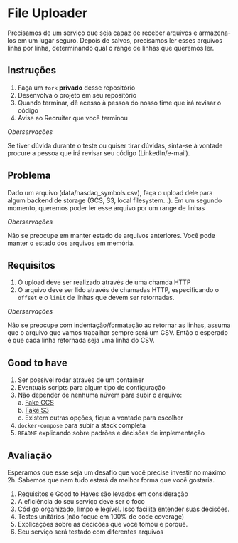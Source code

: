 # File Uploader

Precisamos de um serviço que seja capaz de receber arquivos e armazena-los em um lugar seguro. Depois de salvos, precisamos ler esses arquivos linha por linha, determinando qual o range de linhas que queremos ler.

## Instruções

1. Faça um `fork` __privado__ desse repositório
2. Desenvolva o projeto em seu repositório
3. Quando terminar, dê acesso à pessoa do nosso time que irá revisar o código
4. Avise ao Recruiter que você terminou

_Oberservações_

Se tiver dúvida durante o teste ou quiser tirar dúvidas, sinta-se à vontade procure a pessoa que irá revisar seu código (LinkedIn/e-mail).

## Problema

Dado um arquivo (data/nasdaq_symbols.csv), faça o upload dele para algum backend de storage (GCS, S3, local filesystem...). Em um segundo momento, queremos poder ler esse arquivo por um range de linhas

_Oberservações_

Não se preocupe em manter estado de arquivos anteriores. Você pode manter o estado dos arquivos em memória.

## Requisitos

1. O upload deve ser realizado através de uma chamda HTTP
2. O arquivo deve ser lido através de chamadas HTTP, especificando o `offset` e o `limit` de linhas que devem ser retornadas.


_Oberservações_

Não se preocupe com indentação/formatação ao retornar as linhas, assuma que o arquivo que vamos trabalhar sempre será um CSV. Então o esperado é que cada linha retornada seja uma linha do CSV.

## Good to have

1. Ser possível rodar através de um container
2. Eventuais scripts para algum tipo de configuração
3. Não depender de nenhuma núvem para subir o arquivo:  
  a. [Fake GCS](https://github.com/fsouza/fake-gcs-server)  
  b. [Fake S3](https://github.com/jubos/fake-s3)  
  c. Existem outras opções, fique a vontade para escolher  
4. `docker-compose` para subir a stack completa
5. `README` explicando sobre padrões e decisões de implementação 

## Avaliação

Esperamos que esse seja um desafio que você precise investir no máximo 2h. Sabemos que nem tudo estará da melhor forma que você gostaria.

1. Requisitos e Good to Haves são levados em consideração
2. A eficiência do seu serviço deve ser o foco
3. Código organizado, limpo e legível. Isso facilita entender suas decisões.
4. Testes unitários (não foque em 100% de code coverage)
5. Explicações sobre as decicões que você tomou e porquê.
6. Seu serviço será testado com diferentes arquivos
